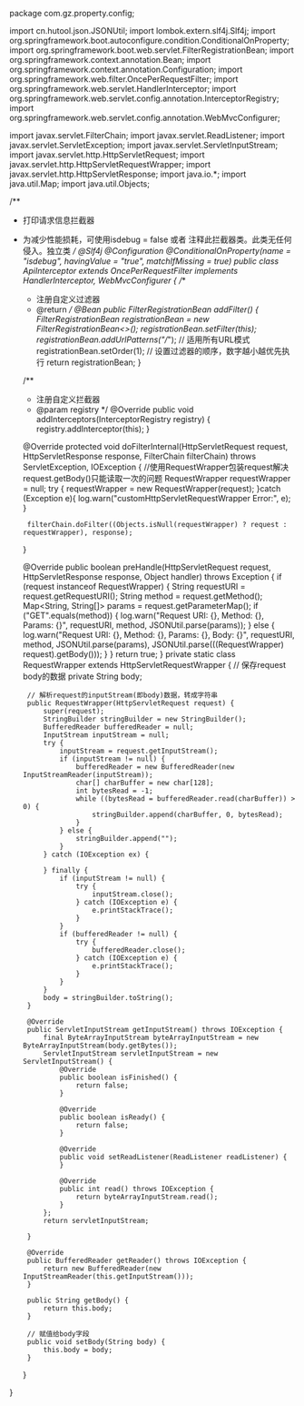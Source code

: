 package com.gz.property.config;

import cn.hutool.json.JSONUtil;
import lombok.extern.slf4j.Slf4j;
import org.springframework.boot.autoconfigure.condition.ConditionalOnProperty;
import org.springframework.boot.web.servlet.FilterRegistrationBean;
import org.springframework.context.annotation.Bean;
import org.springframework.context.annotation.Configuration;
import org.springframework.web.filter.OncePerRequestFilter;
import org.springframework.web.servlet.HandlerInterceptor;
import org.springframework.web.servlet.config.annotation.InterceptorRegistry;
import org.springframework.web.servlet.config.annotation.WebMvcConfigurer;

import javax.servlet.FilterChain;
import javax.servlet.ReadListener;
import javax.servlet.ServletException;
import javax.servlet.ServletInputStream;
import javax.servlet.http.HttpServletRequest;
import javax.servlet.http.HttpServletRequestWrapper;
import javax.servlet.http.HttpServletResponse;
import java.io.*;
import java.util.Map;
import java.util.Objects;

/**
 * 打印请求信息拦截器
 * 为减少性能损耗，可使用isdebug = false 或者 注释此拦截器类。此类无任何侵入。独立类
 */
@Slf4j
@Configuration
@ConditionalOnProperty(name = "isdebug", havingValue = "true", matchIfMissing = true)
public class ApiInterceptor extends OncePerRequestFilter implements HandlerInterceptor, WebMvcConfigurer {
    /**
     * 注册自定义过滤器
     * @return
     */
    @Bean
    public FilterRegistrationBean<ApiInterceptor> addFilter() {
        FilterRegistrationBean<ApiInterceptor> registrationBean = new FilterRegistrationBean<>();
        registrationBean.setFilter(this);
        registrationBean.addUrlPatterns("/*"); // 适用所有URL模式
        registrationBean.setOrder(1); // 设置过滤器的顺序，数字越小越优先执行
        return registrationBean;
    }

    /**
     * 注册自定义拦截器
     * @param registry
     */
    @Override
    public void addInterceptors(InterceptorRegistry registry) {
        registry.addInterceptor(this);
    }

    @Override
    protected void doFilterInternal(HttpServletRequest request, HttpServletResponse response, FilterChain filterChain) throws ServletException, IOException {
        //使用RequestWrapper包装request解决request.getBody()只能读取一次的问题
        RequestWrapper requestWrapper = null;
        try {
            requestWrapper = new RequestWrapper(request);
        }catch (Exception e){
            log.warn("customHttpServletRequestWrapper Error:", e);
        }

        filterChain.doFilter((Objects.isNull(requestWrapper) ? request : requestWrapper), response);
    }

    @Override
    public boolean preHandle(HttpServletRequest request, HttpServletResponse response, Object handler) throws Exception {
        if (request instanceof RequestWrapper) {
            String requestURI = request.getRequestURI();
            String method = request.getMethod();
            Map<String, String[]> params = request.getParameterMap();
            if ("GET".equals(method)) {
                log.warn("Request URI: {}, Method: {}, Params: {}", requestURI, method, JSONUtil.parse(params));
            } else {
                log.warn("Request URI: {}, Method: {}, Params: {}, Body: {}", requestURI, method, JSONUtil.parse(params), JSONUtil.parse(((RequestWrapper) request).getBody()));
            }
        }
        return true;
    }
    private static class RequestWrapper extends HttpServletRequestWrapper {
        // 保存request body的数据
        private String body;

        // 解析request的inputStream(即body)数据，转成字符串
        public RequestWrapper(HttpServletRequest request) {
            super(request);
            StringBuilder stringBuilder = new StringBuilder();
            BufferedReader bufferedReader = null;
            InputStream inputStream = null;
            try {
                inputStream = request.getInputStream();
                if (inputStream != null) {
                    bufferedReader = new BufferedReader(new InputStreamReader(inputStream));
                    char[] charBuffer = new char[128];
                    int bytesRead = -1;
                    while ((bytesRead = bufferedReader.read(charBuffer)) > 0) {
                        stringBuilder.append(charBuffer, 0, bytesRead);
                    }
                } else {
                    stringBuilder.append("");
                }
            } catch (IOException ex) {

            } finally {
                if (inputStream != null) {
                    try {
                        inputStream.close();
                    } catch (IOException e) {
                        e.printStackTrace();
                    }
                }
                if (bufferedReader != null) {
                    try {
                        bufferedReader.close();
                    } catch (IOException e) {
                        e.printStackTrace();
                    }
                }
            }
            body = stringBuilder.toString();
        }

        @Override
        public ServletInputStream getInputStream() throws IOException {
            final ByteArrayInputStream byteArrayInputStream = new ByteArrayInputStream(body.getBytes());
            ServletInputStream servletInputStream = new ServletInputStream() {
                @Override
                public boolean isFinished() {
                    return false;
                }

                @Override
                public boolean isReady() {
                    return false;
                }

                @Override
                public void setReadListener(ReadListener readListener) {
                }

                @Override
                public int read() throws IOException {
                    return byteArrayInputStream.read();
                }
            };
            return servletInputStream;

        }

        @Override
        public BufferedReader getReader() throws IOException {
            return new BufferedReader(new InputStreamReader(this.getInputStream()));
        }

        public String getBody() {
            return this.body;
        }

        // 赋值给body字段
        public void setBody(String body) {
            this.body = body;
        }
    }

}
